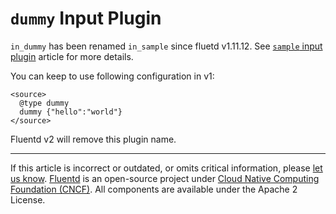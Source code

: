 # `dummy` Input Plugin

`in_dummy` has been renamed `in_sample` since fluetd v1.11.12.
See [`sample` input plugin](/plugins/input/sample.md) article for more details.

You can keep to use following configuration in v1:

```
<source>
  @type dummy
  dummy {"hello":"world"}
</source>
```

Fluentd v2 will remove this plugin name.


------------------------------------------------------------------------

If this article is incorrect or outdated, or omits critical information, please
[let us know](https://github.com/fluent/fluentd-docs-gitbook/issues?state=open).
[Fluentd](http://www.fluentd.org/) is an open-source project under [Cloud Native
Computing Foundation (CNCF)](https://cncf.io/). All components are available
under the Apache 2 License.
